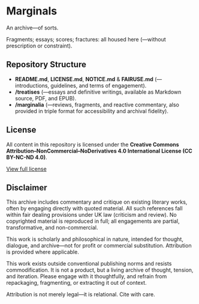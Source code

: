 # Marginals

An archive—of sorts.

Fragments; essays; scores; fractures: all housed here (—without prescription or constraint).

## Repository Structure

- **README.md**, **LICENSE.md**, **NOTICE.md** & **FAIRUSE.md** (—introductions, guidelines, and terms of engagement).
- **/treatises** (—essays and definitive writings, available as Markdown source, PDF, and EPUB).  
- **/marginalia** (—reviews, fragments, and reactive commentary, also provided in triple format for accessibility and archival fidelity).

## License

All content in this repository is licensed under the **Creative Commons Attribution–NonCommercial–NoDerivatives 4.0 International License (CC BY-NC-ND 4.0)**.

[View full license](https://creativecommons.org/licenses/by-nc-nd/4.0/)

## Disclaimer

This archive includes commentary and critique on existing literary works, often by engaging directly with quoted material. All such references fall within fair dealing provisions under UK law (criticism and review). No copyrighted material is reproduced in full; all engagements are partial, transformative, and non-commercial.

This work is scholarly and philosophical in nature, intended for thought, dialogue, and archive—not for profit or commercial substitution. Attribution is provided where applicable.

This work exists outside conventional publishing norms and resists commodification. It is not a product, but a living archive of thought, tension, and iteration. Please engage with it thoughtfully, and refrain from repackaging, fragmenting, or extracting it out of context.

Attribution is not merely legal—it is relational. Cite with care.